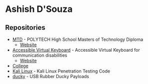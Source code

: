 # Ashish D'Souza
## Repositories
* [MTD](https://github.com/computer-geek64/MTD/) - POLYTECH High School Masters of Technology Diploma
  * [Website](https://computer-geek64.github.io/MTD/)
* [Accessible Virtual Keyboard](https://github.com/computer-geek64/accessible-virtual-keyboard/) - Accessible Virtual Keyboard for communication disabilities
  * [Website](https://computer-geek64.github.io/accessible-virtual-keyboard/)
* [College](https://computer-geek64.github.io/college/essay.html)
* [Kali Linux](https://github.com/computer-geek64/kali-linux/) - Kali Linux Penetration Testing Code
* [ducky](https://github.com/computer-geek64/ducky/) - USB Rubber Ducky Payloads
